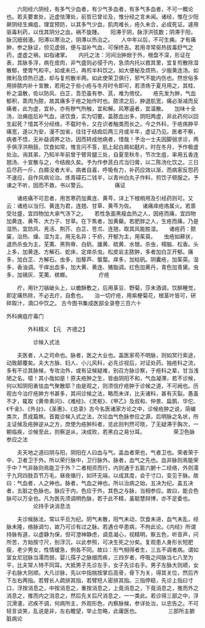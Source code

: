 <!-- { "loadSidebar": true } -->
　　六阳经六阴经，有多气少血者，有少气多血者，有多气多血者，不可一概论也。若夫要害处，近虚怯薄处，前哲已曾论及，惟分经之言未闻。诸经，惟在少阳厥阴经生痈疽，理宜预防，以其多气少血，肌肉难长，疮久未合，必成死证。遽用驱毒利药，以伐其阴分之血，祸不旋踵。　　阳滞于阴，脉浮洪弦数；阴滞于阳，脉沉细弱濇。阳滞以寒治之，阴滞以热治之。　　人中年以后，不可生痈。才有痛肿，参之脉证，但见虚弱，便与滋补气血，可保终吉。若用寻常驱热拔毒舒气之药，虚虚之祸，如指诸掌。　　内托之法：河间治肿焮于外，根盘不深，形证在表，其脉多浮，病在皮肉，非气盛则必侵于内，急须内托以救其里，宜复煎散除湿散郁，使胃气和平。如或未已，再煎半料饮之。如大便秘及烦热，少服黄连汤。如微利及烦热已退，却与复煎散半两。如此使荣卫俱行，邪气不能内伤也。然世俗多用排脓内补十宣散，若用之于些小疮与冬月时令即可，若溃疡于夏月用之，其桂、朴之温散，佐以防风、白芷，吾恐虽有参、芪，难为倚仗。　　疮先发为肿，气血郁积，蒸肉为脓，故其痛多于疮之始作时也。脓溃之后，肿退肌宽，痛必渐减而反痛者，此为虚，宜补。亦有秽气所触，宜和解。风寒逼者，宜温散。　　加味十全汤，治痈疽后补气血，进饮食，实为切要。盖脓血出多，阴阳两虚，非此药何以回生起死？惜其不分经络，不载时令，又在识者触类而长之。今之外科，于疮疡肿平痛宽，遂以为安，漫不加省，往往于结痂后两三月或半年，虚证乃见。医者不察，病者不悟，无补益调养之功，因而转成他病者，惜哉！予治一士夫因脚弱求诊，两手俱浮洪稍鼓，饮食如常，惟言问不答，肌上起白屑如麸片。时在冬月，予作极虚处治。询其弟，乃知半年前曾于臂背腿三处，自夏至秋冬，节次生疽，率用五香连翘汤、十宣散与之，今结痂久矣。予为作参芪白朮当归膏，以二陈汤化饮之。三日后尽药一斤，白屑没者大半。病者自喜，呼吸有力，补药应效以渐，而病家反怨药不速应，自作风病论治。炼青礞石二钱半，以青州白丸子作料，煎饮子顿服之。予谏之不听，因而不救，书以警云。
　　　　　痛证

　　诸疮痛不可忍者，用苦寒药加黄连、黄芩，详上下根梢用及引经药则可。又云：诸疮以当归、黄连为君，连翘、甘草、黄芩为佐。　　诸痛痒疮疡属火。若禀受壮盛，宜四物加大承气汤下之。　　若性急面黑瘦血热之人，因疮而痛，宜四物加黄连、黄芩、大力子、甘草。在下焦者，加黄蘗。若肥胖之人，生疮而痛，乃是湿热，宜防风、羌活、荆芥、白芷、苍朮、连翘，取其风能胜湿。　　诸疮药：脓窠，治热、燥、湿为主，用无名异；干疥，开郁为主，用茱萸。　　虫疮如藓状，退热杀虫为主，芜荑、黑狗脊、白矾、雄黄、硫黄、水银。杀虫，樟脑、松香。头上多，加黄连、方解石、蛇床，定痒杀虫。松皮岩主脓肿，多者加白芷开郁。痛多，加白芷、方解石。虫多，加藜芦、螌蝥。痒多，加枯矾。阴囊疮，加茱萸。湿多，香油调。干痒出血多，加大黄、黄连、猪脂调。红色加黄丹，青色加青黛。虫多，加锡灰、芜荑、槟榔。
　　　　　疔疮

　　疔，用针刀镞破头上，以蟾酥敷之，后用菉豆、野菊，莎末酒调，饮醉睡觉，即定痛热除，不必去疔，自愈也。　　治一切疗疮，用紫梗菊花，根茎叶皆可，研碎取汁，滴口中饮之。
古今图书集成医部全录卷三百六十

外科痈疽疔毒门

　　　　外科精义 【元　齐德之】

　　　　　诊候入式法

　　夫医者，人之司命也。脉者，医之大业也。盖医家苟不明脉，则如冥行索途，动致颠覆矣。夫大方脉、妇人、小儿风科，必先诊视后，对证处药。独疮科之流，多有不诊其脉候，专攻治外，或有证候疑难，别召方脉诊察，于疮科之辈，甘当浅陋之名。噫！其小哉如是！原夫疮肿之生，皆由阴阳不和，气血凝滞，若不诊候，何以知阴阳勇怯血气聚散耶？由是观之，则须信疗疮肿于诊候之道，不可阙也。历观古今治疗疮肿方书甚多，其间诊候之法，略而未详，比夫诸科，甚有灭裂。愚虽不才，辄取《黄帝素问》、《难经》、《灵枢》、《甲乙》及叔和、仲景、扁鹊、华佗、《千金》、《外台》、《圣惠》、《总录》古今名医诸家方论之中，诊候疮肿之说，简编类次，贯成篇帙。首裁诊候入式之法，次论血气色脉参应之源，后明脉之名状，所主证候及疮肿逆从之方，庶使为疮肿科者，览此则判然可晓，了无疑滞于胸次，一朝临疾，诊候至此，则察逆从，决成败，若黑白之易分耳。
　　　　　荣卫色脉参应之法

　　夫天地之道曰阴与阳，阴阳在人曰血与气。盖血者荣也，气者卫也。荣者荣于中，卫者卫于外。所以荣行脉中，卫行脉外。脉者，血气之先也。血非脉则焉能荣于中？气非脉则焉能卫于外？二者相资而行，内则通于五脏六腑十二经络，外则濡于九窍四肢百节万毛，昼夜循行，如环无端，以成其度，会于寸口，变见于脉。故曰：气血者，人之神也。脉者，气血之神也。所以治病之始，五决为纪。盖五决者，五脏之色脉也。脉应于内，色应于外，其色之与脉，当相参应。故曰，能合色脉可以万全也。凡为医先须调明色脉，若于此不精，虽聪慧辩博，亦不足委也。
　　　　　论持手诀消息法

　　夫诊候脉法，常以平旦为纪。阴气未散，阳气未动，饮食未进，血气未乱，经脉未隆，络脉调匀，故乃可诊有过之脉。若遇仓卒患病，不拘此论。《内经》所谓持脉有道，以虚静为保，但可澄神静虑，调息凝心，视精明，察五色，听音声，问所苦，方始按寸尺，别浮沉，以此参照，可决生死之分矣。复观患人身形长短肥瘦，老少男女，性情缓急，例各不同。故曰：形气相得者生，三五不调者病。谓如室女尼冠脉当濡而弱，婴儿孺子之脉细而疾，三四岁者，呼吸之间脉当七八至为平，比夫常人特不同耳。大抵男子先诊左手，女子先诊右手。男子左脉大则顺，女子右脉大则顺。大凡诊脉，先以中指揣按掌后高骨，骨下为关，得其关位，然后齐下左右两指。若臂长人疏排其指，若臂短人密排其指。三指停稳，先诊上指曰寸口，浮按消息之，中按消息之，重按消息之，上竟消息之，下竟消息之，推而外之消息之，推而内之消息之，然后先关后尺消息之，一一类此。若诊得三部之中，浮沉滑濇，迟疾不调，何病所主，外观形色，内察脉候，参详处治，以忠告之。不可轻言谈笑，乱说是非，左右瞻望，举止忽略，此庸医也。
　　　　　三部所主腑脏病论


